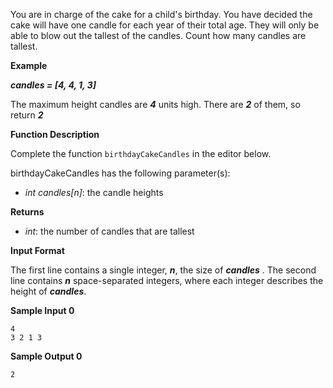 You are in charge of the cake for a child's birthday.  You have  decided the cake will have one candle for each year of their total age.  They will only be able to blow out the tallest of the candles. Count how many candles are tallest. 

**Example**  

***candles = [4, 4, 1, 3]***

The maximum height candles are ***4***  units high.  There are ***2***  of them, so return ***2***

**Function Description**

Complete the function `birthdayCakeCandles` in the editor below.  

birthdayCakeCandles has the following parameter(s):

- *int candles[n]*: the candle heights     

**Returns**  

- *int*: the number of candles that are tallest

**Input Format**

The first line contains a single integer, ***n***, the size of ***candles*** . 
 The second line contains ***n*** space-separated integers, where each integer  describes the height of ***candles***.

**Sample Input 0**

```
4
3 2 1 3
```

**Sample Output 0**

```
2
```